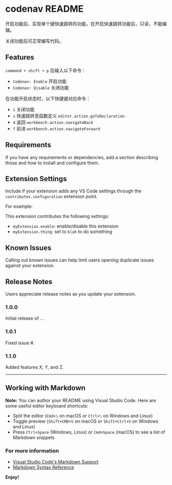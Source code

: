 # codenav README

开启功能后，实现单个键快速跳转的功能。在开启快速跳转功能后，只读，不能编辑。

关闭功能后可正常编写代码。

## Features

`command + shift + p` 后输入以下命令：

- `Codenav: Enable` 开启功能
- `Codenav: Disable` 关闭功能

在功能开启状态时，以下快捷键对应命令：

- `i` 关闭功能
- `s` 快速跳转至函数定义 `editor.action.goToDeclaration`
- `d` 返回 `workbench.action.navigateBack`
- `f` 前进 `workbench.action.navigateForward`

## Requirements

If you have any requirements or dependencies, add a section describing those and how to install and configure them.

## Extension Settings

Include if your extension adds any VS Code settings through the `contributes.configuration` extension point.

For example:

This extension contributes the following settings:

* `myExtension.enable`: enable/disable this extension
* `myExtension.thing`: set to `blah` to do something

## Known Issues

Calling out known issues can help limit users opening duplicate issues against your extension.

## Release Notes

Users appreciate release notes as you update your extension.

### 1.0.0

Initial release of ...

### 1.0.1

Fixed issue #.

### 1.1.0

Added features X, Y, and Z.

-----------------------------------------------------------------------------------------------------------

## Working with Markdown

**Note:** You can author your README using Visual Studio Code.  Here are some useful editor keyboard shortcuts:

* Split the editor (`Cmd+\` on macOS or `Ctrl+\` on Windows and Linux)
* Toggle preview (`Shift+CMD+V` on macOS or `Shift+Ctrl+V` on Windows and Linux)
* Press `Ctrl+Space` (Windows, Linux) or `Cmd+Space` (macOS) to see a list of Markdown snippets

### For more information

* [Visual Studio Code's Markdown Support](http://code.visualstudio.com/docs/languages/markdown)
* [Markdown Syntax Reference](https://help.github.com/articles/markdown-basics/)

**Enjoy!**
